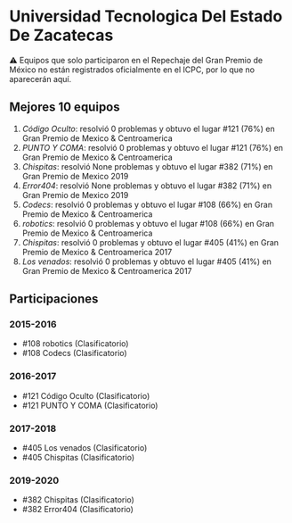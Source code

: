 # Universidad Tecnologica Del Estado De Zacatecas

:warning: Equipos que solo participaron en el Repechaje del Gran Premio de México no están registrados oficialmente en el ICPC, por lo que no aparecerán aquí.

## Mejores 10 equipos

1. _Código Oculto_: resolvió 0 problemas y obtuvo el lugar #121 (76%) en Gran Premio de Mexico & Centroamerica
1. _PUNTO Y COMA_: resolvió 0 problemas y obtuvo el lugar #121 (76%) en Gran Premio de Mexico & Centroamerica
1. _Chispitas_: resolvió None problemas y obtuvo el lugar #382 (71%) en Gran Premio de Mexico 2019
1. _Error404_: resolvió None problemas y obtuvo el lugar #382 (71%) en Gran Premio de Mexico 2019
1. _Codecs_: resolvió 0 problemas y obtuvo el lugar #108 (66%) en Gran Premio de Mexico & Centroamerica
1. _robotics_: resolvió 0 problemas y obtuvo el lugar #108 (66%) en Gran Premio de Mexico & Centroamerica
1. _Chispitas_: resolvió 0 problemas y obtuvo el lugar #405 (41%) en Gran Premio de Mexico & Centroamerica 2017
1. _Los venados_: resolvió 0 problemas y obtuvo el lugar #405 (41%) en Gran Premio de Mexico & Centroamerica 2017

## Participaciones

### 2015-2016

- #108 robotics (Clasificatorio)
- #108 Codecs (Clasificatorio)

### 2016-2017

- #121 Código Oculto (Clasificatorio)
- #121 PUNTO Y COMA (Clasificatorio)

### 2017-2018

- #405 Los venados (Clasificatorio)
- #405 Chispitas (Clasificatorio)

### 2019-2020

- #382 Chispitas (Clasificatorio)
- #382 Error404 (Clasificatorio)



